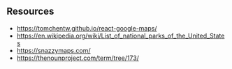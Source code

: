 ## Resources

-   https://tomchentw.github.io/react-google-maps/
-   https://en.wikipedia.org/wiki/List_of_national_parks_of_the_United_States
-   https://snazzymaps.com/
-   https://thenounproject.com/term/tree/173/
